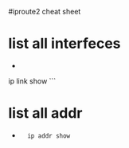#iproute2 cheat sheet

# list all interfeces
- ```ip l
ip link show
    ```

# list all addr
- ```ip a
    ip addr show
    ```